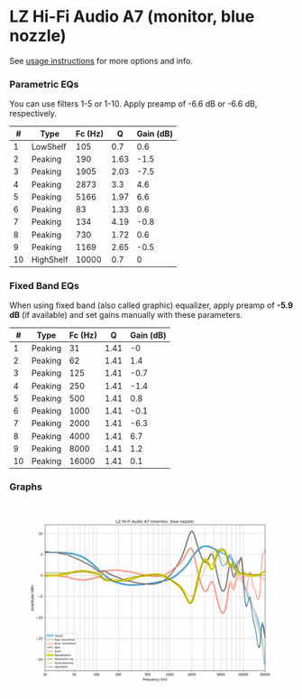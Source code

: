 # LZ Hi-Fi Audio A7 (monitor, blue nozzle)
See [usage instructions](https://github.com/jaakkopasanen/AutoEq#usage) for more options and info.

### Parametric EQs
You can use filters 1-5 or 1-10. Apply preamp of -6.6 dB or -6.6 dB, respectively.

|   # | Type      |   Fc (Hz) |    Q |   Gain (dB) |
|-----|-----------|-----------|------|-------------|
|   1 | LowShelf  |       105 | 0.7  |         0.6 |
|   2 | Peaking   |       190 | 1.63 |        -1.5 |
|   3 | Peaking   |      1905 | 2.03 |        -7.5 |
|   4 | Peaking   |      2873 | 3.3  |         4.6 |
|   5 | Peaking   |      5166 | 1.97 |         6.6 |
|   6 | Peaking   |        83 | 1.33 |         0.6 |
|   7 | Peaking   |       134 | 4.19 |        -0.8 |
|   8 | Peaking   |       730 | 1.72 |         0.6 |
|   9 | Peaking   |      1169 | 2.65 |        -0.5 |
|  10 | HighShelf |     10000 | 0.7  |         0   |

### Fixed Band EQs
When using fixed band (also called graphic) equalizer, apply preamp of **-5.9 dB** (if available) and set gains manually with these parameters.

|   # | Type    |   Fc (Hz) |    Q |   Gain (dB) |
|-----|---------|-----------|------|-------------|
|   1 | Peaking |        31 | 1.41 |        -0   |
|   2 | Peaking |        62 | 1.41 |         1.4 |
|   3 | Peaking |       125 | 1.41 |        -0.7 |
|   4 | Peaking |       250 | 1.41 |        -1.4 |
|   5 | Peaking |       500 | 1.41 |         0.8 |
|   6 | Peaking |      1000 | 1.41 |        -0.1 |
|   7 | Peaking |      2000 | 1.41 |        -6.3 |
|   8 | Peaking |      4000 | 1.41 |         6.7 |
|   9 | Peaking |      8000 | 1.41 |         1.2 |
|  10 | Peaking |     16000 | 1.41 |         0.1 |

### Graphs
![](./LZ%20Hi-Fi%20Audio%20A7%20(monitor,%20blue%20nozzle).png)
